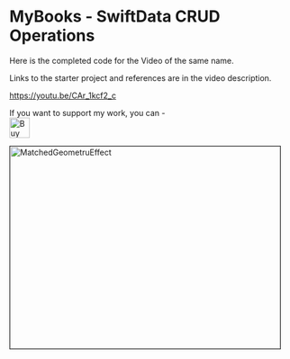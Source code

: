 # MyBooks - SwiftData CRUD Operations

Here is the completed code for the Video of the same name.

Links to the starter project and references are in the video description.

https://youtu.be/CAr_1kcf2_c

If you want to support my work, you can - </br>
<a href='https://ko-fi.com/Z8Z22WRVG' target='_blank'><img height='36' style='border:0px;height:36px;' src='https://cdn.ko-fi.com/cdn/kofi3.png?v=2' border='0' alt='Buy Me a Coffee at ko-fi.com' /></a>

<a href="http://www.youtube.com/watch?feature=player_embedded&v=CAr_1kcf2_c
" target="_blank"><img src="http://img.youtube.com/vi/CAr_1kcf2_c/0.jpg" 
alt="MatchedGeometruEffect" width="480" height="360" border="1" /></a>




